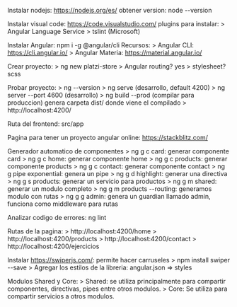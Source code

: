 Instalar nodejs: https://nodejs.org/es/
obtener version: node --version

Instalar visual code: https://code.visualstudio.com/
plugins para instalar:
	> Angular Language Service
	> tslint (Microsoft)
	
Instalar Angular: npm i -g @angular/cli
Recursos:
	> Angular CLI: https://cli.angular.io/
	> Angular Materia: https://material.angular.io/

Crear proyecto: 
	> ng new platzi-store
	> Angular routing? yes
	> stylesheet? scss
	
Probar proyecto:
	> ng --version
	> ng serve (desarrollo, default 4200)
	> ng server --port 4600 (desarrollo)
	> ng build --prod (compilar para produccion)
		genera carpeta dist/ donde viene el compilado
	> http://localhost:4200/
	
Ruta del frontend: src/app

Pagina para tener un proyecto angular online:
	https://stackblitz.com/	

Generador automatico de componentes
	> ng g c card: generar componente card
	> ng g c home: generar componente home
	> ng g c products: generar componente products
	> ng g c contact: generar componente contact
	> ng g pipe exponential: genera un pipe
	> ng g d highlight: generar una directiva
	> ng g s products: generar un servicio para productos
	> ng g m shared: generar un modulo completo
	> ng g m products --routing: generamos modulo con rutas
	> ng g g admin: genera un guardian llamado admin, funciona como middleware para rutas

Analizar codigo de errores:
	ng lint

Rutas de la pagina: 
	> http://localhost:4200/home
	> http://localhost:4200/products
	> http://localhost:4200/contact
	> http://localhost:4200/ejercicios

Instalar https://swiperjs.com/: permite hacer carruseles
	> npm install swiper --save
	> Agregar los estilos de la libreria:
		angular.json => styles

Modulos Shared y Core:
	> Shared: se utiliza principalmente para compartir componentes, directivas, pipes entre otros modulos.
	> Core: Se utiliza para compartir servicios a otros modulos.